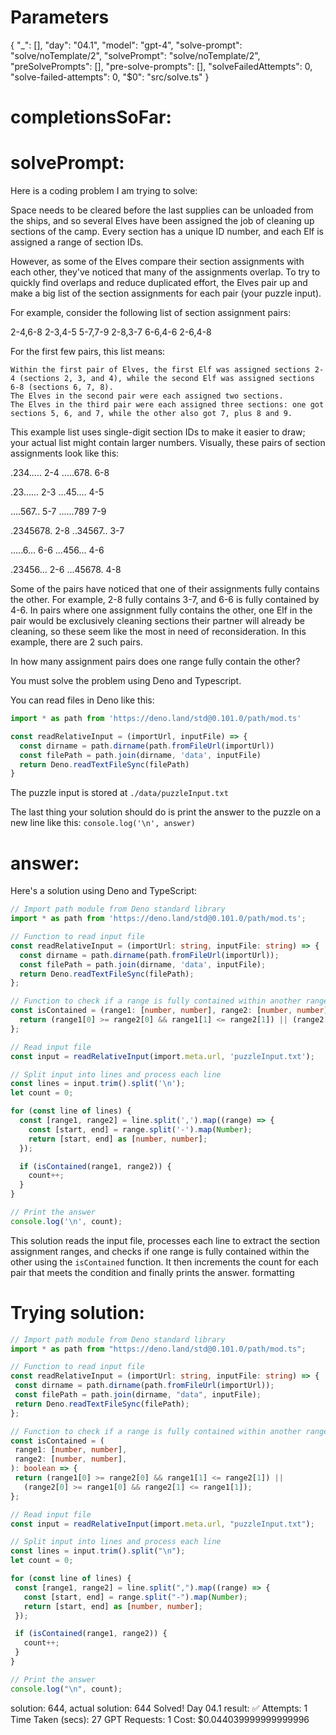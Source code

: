 # Parameters

{
  "_": [],
  "day": "04.1",
  "model": "gpt-4",
  "solve-prompt": "solve/noTemplate/2",
  "solvePrompt": "solve/noTemplate/2",
  "preSolvePrompts": [],
  "pre-solve-prompts": [],
  "solveFailedAttempts": 0,
  "solve-failed-attempts": 0,
  "$0": "src/solve.ts"
}

# completionsSoFar: 




# solvePrompt:

Here is a coding problem I am trying to solve:

Space needs to be cleared before the last supplies can be unloaded from the ships, and so several Elves have been assigned the job of cleaning up sections of the camp. Every section has a unique ID number, and each Elf is assigned a range of section IDs.

However, as some of the Elves compare their section assignments with each other, they've noticed that many of the assignments overlap. To try to quickly find overlaps and reduce duplicated effort, the Elves pair up and make a big list of the section assignments for each pair (your puzzle input).

For example, consider the following list of section assignment pairs:

2-4,6-8
2-3,4-5
5-7,7-9
2-8,3-7
6-6,4-6
2-6,4-8

For the first few pairs, this list means:

    Within the first pair of Elves, the first Elf was assigned sections 2-4 (sections 2, 3, and 4), while the second Elf was assigned sections 6-8 (sections 6, 7, 8).
    The Elves in the second pair were each assigned two sections.
    The Elves in the third pair were each assigned three sections: one got sections 5, 6, and 7, while the other also got 7, plus 8 and 9.

This example list uses single-digit section IDs to make it easier to draw; your actual list might contain larger numbers. Visually, these pairs of section assignments look like this:

.234.....  2-4
.....678.  6-8

.23......  2-3
...45....  4-5

....567..  5-7
......789  7-9

.2345678.  2-8
..34567..  3-7

.....6...  6-6
...456...  4-6

.23456...  2-6
...45678.  4-8

Some of the pairs have noticed that one of their assignments fully contains the other. For example, 2-8 fully contains 3-7, and 6-6 is fully contained by 4-6. In pairs where one assignment fully contains the other, one Elf in the pair would be exclusively cleaning sections their partner will already be cleaning, so these seem like the most in need of reconsideration. In this example, there are 2 such pairs.

In how many assignment pairs does one range fully contain the other?


You must solve  the problem using Deno and Typescript.

You can read files in Deno like this:

```typescript
import * as path from 'https://deno.land/std@0.101.0/path/mod.ts'

const readRelativeInput = (importUrl, inputFile) => {
  const dirname = path.dirname(path.fromFileUrl(importUrl))
  const filePath = path.join(dirname, 'data', inputFile)
  return Deno.readTextFileSync(filePath)
}
```

The puzzle input is stored at `./data/puzzleInput.txt`

The last thing your solution should do is print the answer to the puzzle on a new line like this: `console.log('\n', answer)`


# answer: 

Here's a solution using Deno and TypeScript:

```typescript
// Import path module from Deno standard library
import * as path from 'https://deno.land/std@0.101.0/path/mod.ts';

// Function to read input file
const readRelativeInput = (importUrl: string, inputFile: string) => {
  const dirname = path.dirname(path.fromFileUrl(importUrl));
  const filePath = path.join(dirname, 'data', inputFile);
  return Deno.readTextFileSync(filePath);
};

// Function to check if a range is fully contained within another range
const isContained = (range1: [number, number], range2: [number, number]): boolean => {
  return (range1[0] >= range2[0] && range1[1] <= range2[1]) || (range2[0] >= range1[0] && range2[1] <= range1[1]);
};

// Read input file
const input = readRelativeInput(import.meta.url, 'puzzleInput.txt');

// Split input into lines and process each line
const lines = input.trim().split('\n');
let count = 0;

for (const line of lines) {
  const [range1, range2] = line.split(',').map((range) => {
    const [start, end] = range.split('-').map(Number);
    return [start, end] as [number, number];
  });

  if (isContained(range1, range2)) {
    count++;
  }
}

// Print the answer
console.log('\n', count);
```

This solution reads the input file, processes each line to extract the section assignment ranges, and checks if one range is fully contained within the other using the `isContained` function. It then increments the count for each pair that meets the condition and finally prints the answer.
formatting
# Trying solution: 

 ```typescript
// Import path module from Deno standard library
import * as path from "https://deno.land/std@0.101.0/path/mod.ts";

// Function to read input file
const readRelativeInput = (importUrl: string, inputFile: string) => {
  const dirname = path.dirname(path.fromFileUrl(importUrl));
  const filePath = path.join(dirname, "data", inputFile);
  return Deno.readTextFileSync(filePath);
};

// Function to check if a range is fully contained within another range
const isContained = (
  range1: [number, number],
  range2: [number, number],
): boolean => {
  return (range1[0] >= range2[0] && range1[1] <= range2[1]) ||
    (range2[0] >= range1[0] && range2[1] <= range1[1]);
};

// Read input file
const input = readRelativeInput(import.meta.url, "puzzleInput.txt");

// Split input into lines and process each line
const lines = input.trim().split("\n");
let count = 0;

for (const line of lines) {
  const [range1, range2] = line.split(",").map((range) => {
    const [start, end] = range.split("-").map(Number);
    return [start, end] as [number, number];
  });

  if (isContained(range1, range2)) {
    count++;
  }
}

// Print the answer
console.log("\n", count);

``` 

solution: 644, actual solution: 644
Solved!
Day 04.1 result: ✅   Attempts: 1  Time Taken (secs): 27   GPT Requests: 1   Cost: $0.044039999999999996
